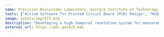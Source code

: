 ```yaml
---
name: Precision Biosystems Laboratory, Georgia Institute of Technology
tools: ["Altium Software for Printed Circuit Board (PCB) Design", "Model Fitting (Matlab & Python)", "CNC Milling", "CAD Modeling (Solidworks)", "Tissue Immunostaining", "SEM Imaging"]
image: assets/img/EIS.png
description: "Developing a high-temporal resolution system for measurement of transcellular and paracellular transport using electrochemical impedance spectroscopy (EIS) to study cellular models of epithelial disease. Working in collaboration with Dr. Nael McCarty (Emory University). Research skills gained: Device design and characterization, Proposal writing, Understanding of the epithelial electrophysiology field, challenges in ion transport research."
external_url: https://pbl.gatech.edu
---
```

